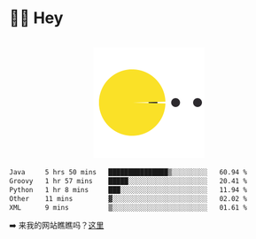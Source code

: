 
# 👋🏻 Hey
<div align="center">
	<br>
	<img src="https://raw.githubusercontent.com/Aniket965/Aniket965/master/pacman.svg?sanitize=true" width="200" height="200">
	<br>
</div>

<!--START_SECTION:waka-->
```text
Java     5 hrs 50 mins   ███████████████▒░░░░░░░░░   60.94 % 
Groovy   1 hr 57 mins    █████░░░░░░░░░░░░░░░░░░░░   20.41 % 
Python   1 hr 8 mins     ███░░░░░░░░░░░░░░░░░░░░░░   11.94 % 
Other    11 mins         ▓░░░░░░░░░░░░░░░░░░░░░░░░   02.02 % 
XML      9 mins          ▒░░░░░░░░░░░░░░░░░░░░░░░░   01.61 % 
```
<!--END_SECTION:waka-->

 ➡️  来我的网站瞧瞧吗？[这里](https://www.shaolongfei.com)
